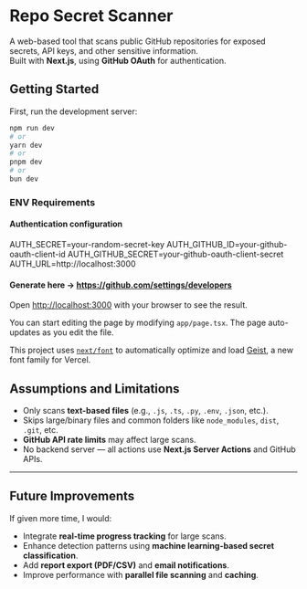 # Repo Secret Scanner

A web-based tool that scans public GitHub repositories for exposed secrets, API keys, and other sensitive information.  
Built with **Next.js**, using **GitHub OAuth** for authentication.

## Getting Started

First, run the development server:

```bash
npm run dev
# or
yarn dev
# or
pnpm dev
# or
bun dev
```

### ENV Requirements
#### Authentication configuration
AUTH_SECRET=your-random-secret-key
AUTH_GITHUB_ID=your-github-oauth-client-id
AUTH_GITHUB_SECRET=your-github-oauth-client-secret
AUTH_URL=http://localhost:3000

#### Generate here -> https://github.com/settings/developers

Open [http://localhost:3000](http://localhost:3000) with your browser to see the result.

You can start editing the page by modifying `app/page.tsx`. The page auto-updates as you edit the file.

This project uses [`next/font`](https://nextjs.org/docs/app/building-your-application/optimizing/fonts) to automatically optimize and load [Geist](https://vercel.com/font), a new font family for Vercel.

## Assumptions and Limitations

- Only scans **text-based files** (e.g., `.js`, `.ts`, `.py`, `.env`, `.json`, etc.).  
- Skips large/binary files and common folders like `node_modules`, `dist`, `.git`, etc.  
- **GitHub API rate limits** may affect large scans.  
- No backend server — all actions use **Next.js Server Actions** and GitHub APIs.  

---

## Future Improvements

If given more time, I would:

- Integrate **real-time progress tracking** for large scans.  
- Enhance detection patterns using **machine learning-based secret classification**.  
- Add **report export (PDF/CSV)** and **email notifications**.  
- Improve performance with **parallel file scanning** and **caching**.
